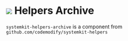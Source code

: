 # ![](https://fonts.gstatic.com/s/i/materialiconsoutlined/flare/v4/24px.svg) Helpers Archive
`systemkit-helpers-archive` is a component from `github.com/codemodify/systemkit-helpers`
